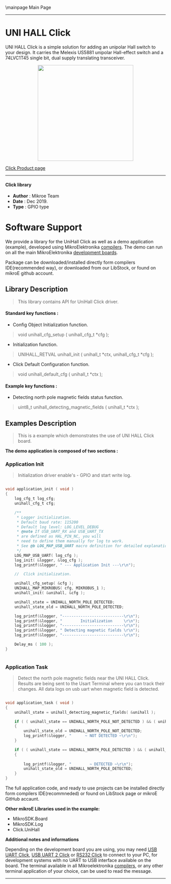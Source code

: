 \mainpage Main Page
 
 

---
# UNI HALL Click

UNI HALL Click is a simple solution for adding an unipolar Hall switch to your design. It carries the Melexis US5881 unipolar Hall-effect switch and a 74LVC1T45 single bit, dual supply translating transceiver.

<p align="center">
  <img src="https://download.mikroe.com/images/click_for_ide/unihall_click.png" height=300px>
</p>


[Click Product page](https://www.mikroe.com/uni-hall-click)

---


#### Click library 

- **Author**        : Mikroe Team
- **Date**          : Dec 2019.
- **Type**          : GPIO type


# Software Support

We provide a library for the UniHall Click 
as well as a demo application (example), developed using MikroElektronika 
[compilers](https://shop.mikroe.com/compilers). 
The demo can run on all the main MikroElektronika [development boards](https://shop.mikroe.com/development-boards).

Package can be downloaded/installed directly form compilers IDE(recommended way), or downloaded from our LibStock, or found on mikroE github account. 

## Library Description

> This library contains API for UniHall Click driver.

#### Standard key functions :

- Config Object Initialization function.
> void unihall_cfg_setup ( unihall_cfg_t *cfg ); 
 
- Initialization function.
> UNIHALL_RETVAL unihall_init ( unihall_t *ctx, unihall_cfg_t *cfg );

- Click Default Configuration function.
> void unihall_default_cfg ( unihall_t *ctx );


#### Example key functions :

- Detecting north pole magnetic fields status function.
> uint8_t unihall_detecting_magnetic_fields ( unihall_t *ctx );

## Examples Description

> 
> This is a example which demonstrates the use of UNI HALL Click board.
> 

**The demo application is composed of two sections :**

### Application Init 

>
> Initialization driver enable's - GPIO and start write log.
> 

```c

void application_init ( void )
{
    log_cfg_t log_cfg;
    unihall_cfg_t cfg;

    /** 
     * Logger initialization.
     * Default baud rate: 115200
     * Default log level: LOG_LEVEL_DEBUG
     * @note If USB_UART_RX and USB_UART_TX 
     * are defined as HAL_PIN_NC, you will 
     * need to define them manually for log to work. 
     * See @b LOG_MAP_USB_UART macro definition for detailed explanation.
     */
    LOG_MAP_USB_UART( log_cfg );
    log_init( &logger, &log_cfg );
    log_printf(&logger, " --- Application Init ---\r\n");

    //  Click initialization.

    unihall_cfg_setup( &cfg );
    UNIHALL_MAP_MIKROBUS( cfg, MIKROBUS_1 );
    unihall_init( &unihall, &cfg );

    unihall_state = UNIHALL_NORTH_POLE_DETECTED;
    unihall_state_old = UNIHALL_NORTH_POLE_DETECTED;

    log_printf(&logger, "---------------------------\r\n");
    log_printf(&logger, "        Initialization     \r\n");
    log_printf(&logger, "---------------------------\r\n");
    log_printf(&logger, " Detecting magnetic fields \r\n");
    log_printf(&logger, "---------------------------\r\n");

    Delay_ms ( 100 );
}
  
```

### Application Task

>
> Detect the north pole magnetic fields near the UNI HALL Click.
> Results are being sent to the Usart Terminal where you can track their changes.
> All data logs on usb uart when magnetic field is detected.
> 

```c

void application_task ( void )
{
    unihall_state = unihall_detecting_magnetic_fields( &unihall );

    if ( ( unihall_state == UNIHALL_NORTH_POLE_NOT_DETECTED ) && ( unihall_state_old == UNIHALL_NORTH_POLE_DETECTED ) )
    {
        unihall_state_old = UNIHALL_NORTH_POLE_NOT_DETECTED;
        log_printf(&logger, "      ~ NOT DETECTED ~\r\n");
    }

    if ( ( unihall_state == UNIHALL_NORTH_POLE_DETECTED ) && ( unihall_state_old == UNIHALL_NORTH_POLE_NOT_DETECTED ) )
    {
        
        log_printf(&logger, "        ~ DETECTED ~\r\n");
        unihall_state_old = UNIHALL_NORTH_POLE_DETECTED;
    }
} 

```

The full application code, and ready to use projects can be  installed directly form compilers IDE(recommneded) or found on LibStock page or mikroE GitHub accaunt.

**Other mikroE Libraries used in the example:** 

- MikroSDK.Board
- MikroSDK.Log
- Click.UniHall

**Additional notes and informations**

Depending on the development board you are using, you may need 
[USB UART Click](https://shop.mikroe.com/usb-uart-click), 
[USB UART 2 Click](https://shop.mikroe.com/usb-uart-2-click) or 
[RS232 Click](https://shop.mikroe.com/rs232-click) to connect to your PC, for 
development systems with no UART to USB interface available on the board. The 
terminal available in all Mikroelektronika 
[compilers](https://shop.mikroe.com/compilers), or any other terminal application 
of your choice, can be used to read the message.



---
